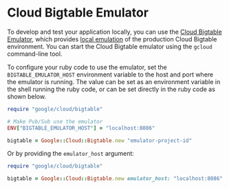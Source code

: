 # Cloud Bigtable Emulator

To develop and test your application locally, you can use the [Cloud Bigtable
Emulator](https://cloud.google.com/bigtable/docs/emulator), which provides
[local emulation](https://cloud.google.com/sdk/gcloud/reference/beta/emulators/)
of the production Cloud Bigtable environment. You can start the Cloud Bigtable
emulator using the `gcloud` command-line tool.

To configure your ruby code to use the emulator, set the
`BIGTABLE_EMULATOR_HOST` environment variable to the host and port where the
emulator is running. The value can be set as an environment variable in the
shell running the ruby code, or can be set directly in the ruby code as shown
below.

```ruby
require "google/cloud/bigtable"

# Make Pub/Sub use the emulator
ENV["BIGTABLE_EMULATOR_HOST"] = "localhost:8086"

bigtable = Google::Cloud::Bigtable.new "emulator-project-id"
```

Or by providing the `emulator_host` argument:

```ruby
require "google/cloud/bigtable"

bigtable = Google::Cloud::Bigtable.new emulator_host: "localhost:8086"
```
